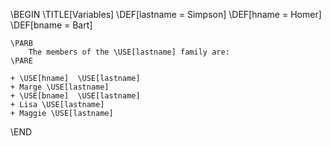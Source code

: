 \BEGIN
	\TITLE[Variables]
	\DEF[lastname = Simpson]
	\DEF[hname = Homer]
	\DEF[bname = Bart]

	\PARB
		The members of the \USE[lastname] family are:
	\PARE

	+ \USE[hname]  \USE[lastname]
	+ Marge \USE[lastname]
	+ \USE[bname]  \USE[lastname]
	+ Lisa \USE[lastname]
	+ Maggie \USE[lastname]
\END
